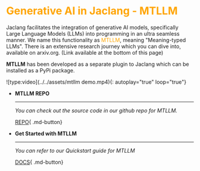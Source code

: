 # <span style="color: orange"> Generative AI in Jaclang - MTLLM

Jaclang facilitates the integration of generative AI models, specifically Large Language Models (LLMs) into programming in an ultra seamless manner. We name this functionality as <span style="color:orange;">MTLLM</span>, meaning "Meaning-typed LLMs". There is an extensive research journey which you can dive into, available on arxiv.org. (Link available at the bottom of this page)

**MTLLM** has been developed as a separate plugin to Jaclang which can be installed as a PyPi package.

![type:video](../../assets/mtllm demo.mp4){: autoplay="true" loop="true"}

<div class="grid cards" markdown>

-   __MTLLM REPO__

    ---

    *You can check out the source code in our github repo for MTLLM.*

    <!-- [:octicons-arrow-right-24: Getting started](#) -->

    [REPO](https://github.com/Jaseci-Labs/jaseci/tree/main/jac-mtllm){ .md-button}

-   __Get Started with MTLLM__

    ---

    *You can refer to our Quickstart guide for MTLLM*

    [DOCS](./quickstart.md){ .md-button}

</div>


<!-- GenAI Ability is a powerful feature that enhances interaction with Large Language Models (LLM) by utilizing the keyword ```by <model>```<span style="color:orange;">by &lt;model&gt;</span>. Developers can customize the behavior of functions or methods by modifying associated
[Semstrings](#introducing-semstrings).
 This new feature eliminates the need for explicit prompting and allows for a more streamlined coding experience. -->

<!-- ## MTLLM in a FLASH

### Getting MTLLM setup

> **NOTE:** Jaclang should be updated to the latest version to work without any errors.

The basic installation step of MTLLM a simple PyPi package installation as below.

```bash
pip install mtllm
```

However if you are choosing to use a specific LLM model you may need to refer the documentation for supported models ans install the relevant package, as in the case shown below for open-ai cloud hosted LLMs.

```bash
pip install mtllm[openai]
```

> **NOTE:**
>
> Refer to the [MTLLM documentation](https://jaseci-labs.github.io/mtllm/docs/quickstart/installation) for the full installation guide and to identify all available generative AI models with MTLLM support.

### Example Usage

Consider a scenario where you require to use an open-ai LLM to find bio-data of a historically significant figure. MTLLM allows this to be done at two main LLM interaction methodologies, we shall visit both of these methods.

=== "Method 1 : Dedicated Function"
    ```jac linenums="1"
    import from mtllm.llms, OpenAI;

    glob llm = OpenAI(model_name = "gpt-4o");

    obj personBio {
        has name:str;
        has birth_year:'year, AD/BC adjective':(int, str);
        has death_year:'year, AD/BC adjective':(int, str);
        has married:bool;
        has children:int;
    }

    can findBioData(name:str) -> personBio by llm();

    with entry {
        person = findBioData("Cleopatra VII Philopator");
        print( f"{person.name} was born in {person.birth_year[0]} {person.birth_year[1]} and died in {person.death_year[0]} {person.death_year[1]}.");
        if person.married{
            print(f"They were married and had {person.children} children.");
        }
    }
    ```
=== "Method 2 : Object Auto Fill"
    ```jac linenums="1"
    import from mtllm.llms, OpenAI;

    glob llm = OpenAI(model_name = "gpt-4o");

    obj personBio {
        has name:str;
        has birth_year:'year, AD/BC adjective':(int, str);
        has death_year:'year, AD/BC adjective':(int, str);
        has married:bool;
        has children:int;
    }

    with entry {
        person = personBio(name = "Cleopatra VII Philopator" by llm());
        print( f"{person.name} was born in {person.birth_year[0]} {person.birth_year[1]} and died in {person.death_year[0]} {person.death_year[1]}.");
        if person.married{
            print(f"They were married and had {person.children} children.");
        }
    }
    ```
**Import and setup**

The first two lines of the above code snippets refer to importing the required LLM vendor and initializing the ```llm``` with the model name and other parameters. There are other arguments that can found in the mtllm docs.

> **NOTE:**
>
> Refer to the [MTLLM documentation](https://jaseci-labs.github.io/mtllm/docs/building-blocks/language_models) for the full range of passable arguments and how to visualize the prompt and LLM generation within the runtime.

**Method 1 : Dedicated Function**

In the first code example we can observe a ```personBio``` object which contains attributes related to the biographic data of the named person. In Line:13 a function is defined as ```findBioData``` which takes in the name of the person as the input argument and outputs a ```personBio``` object. by adding the ```by llm()``` after the output type hint we invoke the previously define llm to generate the object with data filled in. The filled in data will be correctly typed using the defined type hints of ```personBio```.

**Method 2 : Object Auto Fill**

The main change of this methods with the above approach is that a separate function does not need to be declared. At object initialization in Line:14 we invoke the llm to use the prefilled attributes of the object to fill out the remaining attributes of the object. This is a much easier approach to be used when everything that should be generated needs to be in an object.

> **NOTE:**
>
> To dive deep into exactly how to use MTLLM please visit our [MTLLM Documentation](https://jaseci-labs.github.io/mtllm/){ .md-button}.

**Semstrings?**

You may have noticed in both methodologies we are using a string annotation on Line:7 amd Line:8. This is called a semstring, which is an optional feature of MTLLM, which can be used for adding additional context to attributes, abilities as well as objects. Look into our [full documentation for semstrings](https://jaseci-labs.github.io/mtllm/docs/building-blocks/semstrings) to get a better insight. -->
<!-- ### Model Initialization

To incorporate a Large Language Model (LLM) into code, initialize it by importing from the ```mtllm.llms``` module built into the langauge.

To download jac-lang with all required python dependencies to use llms:
    ```bash
    pip install jaclang[llms]
    ```

Here are the list of models/ model providers which are available to use out of the box with jac-lang.

_Cloud Hosted LLMs (API Clients)_

 - [OpenAI](https://openai.com/index/openai-api/)
 - [Anthropic (Claud models)](https://www.anthropic.com/)
 - [Groq](https://groq.com/)
 - [Together AI](https://www.together.ai/)

> Note:
>
> - Theses LLMs require an API Key and the relevent python libraries to be installed. -->

<!-- === "OpenAI"
    ```bash
    pip install openai
    ```
=== "Anthropic"
    ```bash
    pip install anthropic
    ```
=== "Groq"
    ```bash
    pip install groq
    ```
=== "Together AI"
    ```bash
    pip install together
    ``` -->

<!-- _Running Local LLMs_

 - [Ollama](https://ollama.com/library)

    Downlad Ollama from their website, install and run the server by running ```ollama serve```. Pull and install your model of choice by bashing ```ollama run <model_name>``` on a new terminal.

 - [Hugging Face](https://huggingface.co/)

    Download and run opensource LLMs from the plethora of models available on the Hugging Face website.

> **Note:**
>
> - Running Local LLMs would be demanding for your PC setup where it will either simply not run the model or inference performance will take a hit. Check whether you have sufficient system requirements to run local LLMs.

In the jac program that you require to inference an LLM, please code as following template code snippets.

=== "OpenAI"
    ```jac linenums="1"
    import from mtllm.llms, OpenAI;

    glob llm = OpenAI(
                model_name = "gpt-4"
                );
    ```
=== "Anthropic"
    ```jac linenums="1"
    import from mtllm.llms, Anthropic;

    glob llm = Anthropic(
                model_name = "claude-3-sonnet-20240229"
                );
    ```
=== "Groq"
    ```jac linenums="1"
    import from mtllm.llms, Groq;

    glob llm = Groq(
                model_name = "llama3-8b-8192", # Go through available models in website
                );
    ```
=== "Together AI"
    ```jac linenums="1"
    import from mtllm.llms, TogetherAI;

    glob llm = TogetherAI(
                model_name = "meta-llama/Llama-2-70b-chat-hf" # Go through available models in website
                );
    ```
=== "Ollama"
    ```jac linenums="1"
    import from mtllm.llms, Ollama;

    glob llm = Ollama(
                model_name = "llama3:8b" # Will pull model if does not exists
                );
    ```
=== "Hugging Face"
    ```jac linenums="1"
    import from mtllm.llms, Huggingface;

    glob llm = Huggingface(
                model_name = "mistralai/Mistral-7B-v0.3" # Will pull model if does not exists
                );
    ```

The llm model is defined in these examples which can be intialized with specific attributes.

> **Note:**
>
> - If the coder wants to visualize the prompts during inference, enable verbose by adding ```verbose = True``` as an argument when defining the LLM.

This approach allows for the initialization of the desired model as a model code construct with a specific name (in this case, `llm`), facilitating its integration into code.

**Example Usage**
You can directly access some of our full code examples here for using the by_llm feature. We will break down the functional components later on.

=== "Translator"
    ```jac linenums="1"
    --8<-- "examples/genai/translator.jac"
    ```
=== "Personality Finder"
    ```jac linenums="1"
    --8<-- "examples/genai/personality_finder.jac"
    ```
=== "Essay Reviewer"
    ```jac linenums="1"
    --8<-- "examples/genai/essay_review.jac"
    ```
=== "Expert Answer"
    ```jac linenums="1"
    --8<-- "examples/genai/expert_answer.jac"
    ```
=== "Grammar Checker"
    ```jac linenums="1"
    --8<-- "examples/genai/grammar_checker.jac"
    ```
=== "Joke Generator"
    ```jac linenums="1"
    --8<-- "examples/genai/joke_gen.jac"
    ```
=== "Odd Word Out"
    ```jac linenums="1"
    --8<-- "examples/genai/odd_word_out.jac"
    ```
=== "Text to Type"
    ```jac linenums="1"
    --8<-- "examples/genai/text_to_type.jac"
    ```
=== "Wikipedia"
    ```jac linenums="1"
    --8<-- "examples/genai/wikipedia.jac"
    ```

**1. Function Usage**
```jac linenums="1"
can 'Summarize the Life of the Individual'
summarize(name: 'Name of the Person': str, age: 'Age of the Person': int)
    -> 'Summary': str by llm(temperature=0.7, method='Reason');
with entry {
    print(summarize('Albert Einstein', 89));
}
```
In this example, the summarize function leverages GenAI Ability to provide a summary of an individual's life. The associated Semstring ('Name of the Person', 'Age of the Person') guides the function's behavior. The `by llm` feature allows customization of the interaction, with parameters like temperature and reason influencing the model's response.

**2. Method Usage**
```jac linenums="1"
obj 'Person'
Person {
    has name: 'Name': str,
        dob: 'Date of Birth': str,
        age: 'Age': int = None;
    can 'Calculate the Age of a Person'
    calculate (cur_year: 'Current Year': int) -> 'Calculated Age': int by llm();
}
with entry {
    einstein: 'Einstein Object': Person = Person(name="Einstein", dob="1879-03-14");
    age = einstein.calculate(cur_year=2024);
    einstein.age = age;
    print(einstein.age);
}
```
In this example, the calculate method of the 'Person' object utilizes GenAI Ability to determine the age of an individual.

**3.Object Creation**

Simplify object creation with attributes automatically populated by LLM.
```jac linenums="1"
obj 'Person'
Person {
    has name: 'Name': str,
        dob: 'date of birth': str,
        accomplishments: 'Accomplishments': list[str];
}
with entry {
    einstein: 'Einstein Object': Person = Person(name="Albert Einstein" by llm());
    print(f"{einstein.name} was born on {einstein.dob}. His accomplishments include {einstein.accomplishments}.");
}
```
In this example, the 'Person' object is created with GenAI Ability, interacting with LLM during attribute initialization.


Automatic Attribute Population: GenAI Ability streamlines object creation by automatically filling attributes using LLM.

### GenAI Ability Parameters

When using `by <model>` in code, we have the ability to provide additional parameters for fine-tuning the interaction and to customize the interaction.

```jac linenums="1"
by <model>(temperature=0.7, top_k = 3, method='Reason', incl_info=(xxx), context=[])
```

Here,

 - `incl_info` :  A tuple specifying details to be passed to the LLM during prompt creation.

- `excl_info` :  A tuple specifying information to be excluded from prompts. By default, all variables/objects in scope are included.

- `model hyperparameters`: Key-value pairs specifying hyperparameters for the model during inference, e.g., temperature=0.7, top_k=3, top_p=0.51.

 - `method`: A dictionary key for using different prompting style hints such as Reasoning and Chain-of-Through etc..

- `context`: List of information to give external information to llm for our use cases.

`by <model>(temperature=0.7, top_k = 3, top_p =0.51, incl_info=(xxx), context=[""],reason=true) ` TODO : This line needs to be modified  with a working example code snippet later  -->

<!-- |    Parameters    |          Type              |
|    --------      |         -------            |
|   model_params   |   kw_pair \| None          |
|     method       |    kw_pair \| None         |
|    incl_info     |    tuple \| None           |
|    excl_info     |    tuple   \| None         |
|    context       |    List                    |

## Introducing Semstrings

In the dynamic landscape of programming languages, the advent of Jac introduces a novel concept called "**Semstrings**," offering a powerful and expressive way to interact with LLM. Semstrings, short for semantic strings, serve as a bridge between the traditional code structure and the capabilities of language models.They play a pivotal role in shaping the way we communicate with models and generate prompts.

Utilizing Semstrings in Various Cases

- [Archetype Declaration](#archetype-declaration).
- [Enum and Enum Items Declaration](#enum-declaration)
- [Global variables Declaration](#global-variables-declaration)
- [Ability/Method Declaration](#ability-method-declaration)
- [Ability/Method Parameter Declaration](#ability-method-parameter-declaration)
- [Attributes of Archetypes](#attributes-of-archetypes)
- [Return Type Specification](#return-type-specification)


<span style="color:orange;">
</span>

<h3 id="archetype-declaration">Archetype Declaration</h3>

```jac linenums="1"
obj 'A collection of dad jokes with punchlines'
JokeList {
    has jokes: list[tuple[str, str]];
}
```

In this archetype(Object) declaration, the semstring <span style="color:orange;"> "A collection of dad jokes with punchlines"</span> provides a clear and concise description of the purpose of the JokeList archetype. It guide the LLM that this JpkeList is designed to store a collection of dad jokes, each consisting of a joke and its corresponding punchline.


<h3 id="enum-declaration">Enum and Enum Items Declaration</h3>

```jac linenums="1"
enum 'Personality of the Person'
Personality {
   INTROVERT: 'Person who is shy and reticent',
   EXTROVERT: 'Person who is outgoing and socially confident'
}
```
In this enum declaration, the semstring <span style="color:orange;">'Personality of the Person'</span> provides a descriptive label for the purpose of the Personality enumeration. Additionally, the semstrings <span style="color:orange;">'Person who is shy and reticent'</span> and <span style="color:orange;"> 'Person who is outgoing and socially confident'</span> serve as meaningful explanations for the INTROVERT and EXTROVERT enum items, respectively.


<h3 id="global-variables-declaration">Global variables Declaration</h3>

```jac linenums="1"
glob personality_examples: 'Personality Information of Famous People': dict[str, Personality|None] = {
    'Albert Einstein': Personality.INTROVERT,
    'Barack Obama': Personality.EXTROVERT
}
```
In this global variable declaration, the semstring <span style="color:orange;">'Personality Information of Famous People'</span> provides a clear and concise description of the purpose and content of the personality_examples variable.


<h3 id="ability-method-declaration">Ability/Method Declaration</h3>

 Semstrings play a pivotal role in method and ability declarations, offering a clear and concise description of their intended purpose—essentially defining the action each ability or method is designed to perform.

```jac linenums="1"
can 'Translate English to French'
translate(english_word: 'English Word': str) -> 'French Word' : str by llm();
```

In this instance, the semstring <span style="color:orange;">'Translate English to French'</span> serves as a descriptive label, clarifying the intended action when invoking the function. For example, calling the function with translate("cheese") leverages the semstring to guide the model, ensuring a contextually informed response.


<h3 id="ability-method-parameter-declaration">Ability/Method Parameter Declaration</h3>

 Semstrings shine prominently in method signatures, serving as guides to define parameters with explicit meanings. By providing meaningful labels, developers ensure that LLM comprehends the purpose and expected inputs clearly. These semstrings also contribute to explaining the input with meaningful context.
```jac linenums="1"
can 'Provide the Answer for the Given Question (A-F)'
get_answer(question: 'Question' str, choices: 'Answer Choices': dict) -> 'Answer (A-F)' str by llm(method='Reason');
```
In this instance, the semstrings for parameters (<span style="color:orange;">'Question'</span> and <span style="color:orange;">'Answer Choices'</span>) act as informative labels, offering a clear understanding of what each parameter represents. The labels provide context to LLM, guiding it to interpret and respond to the function's inputs appropriately.

<h3 id="attributes-of-archetypes">Attributes of Archetypes</h3>

Semstrings play a vital role in describing attributes within archetypes, providing a succinct and clear explanation of the purpose and nature of each attribute. This practice makes it easier to convey the respective meanings to prompts.
```jac linenums="1"
obj 'Singer'
Singer {
    has name: 'Name of the Singer': str,
        age: 'Age': int,
        top_songs: "His/Her's Top 2 Songs": list[str];
}
```
In this archetype example, the semstrings associated with attributes (<span style="color:orange;">'Name of the Singer'</span>, <span style="color:orange;">'Age,'</span> and <span style="color:orange;">"His/Her's Top 2 Songs"</span>) serve as concise descriptors. These semstrings effectively communicate the significance of each attribute, facilitating a more straightforward understanding of the archetype's structure.

<h3 id="return-type-specification">Return Type Specification</h3>

Utilizing Semstring in return type specifications provides a meaningful way to explain the expected outputs of a function.
```jac linenums="1"
can 'Summarize the Accomplishments'
summarize (a: 'Accomplishments': list[str]) -> 'Summary of the Accomplishments' : str by llm();
```
In this example, the semstring <span style="color:orange;">'Summary of the Accomplishments' </span> precisely communicates the nature of the expected output. This clarity ensures that developers, as well as LLM, comprehend the type of information that will be returned by invoking the 'Summarize the Accomplishments' function. -->
<!-- how ? -->
